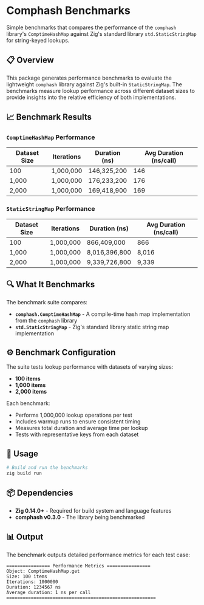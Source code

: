 # Comphash Benchmarks

Simple benchmarks that compares the performance of the `comphash` library's `ComptimeHashMap` against Zig's standard library `std.StaticStringMap` for string-keyed lookups.

## 📋 Overview

This package generates performance benchmarks to evaluate the lightweight `comphash` library against Zig's built-in `StaticStringMap`. The benchmarks measure lookup performance across different dataset sizes to provide insights into the relative efficiency of both implementations.

## 📈 Benchmark Results

### `ComptimeHashMap` Performance

| Dataset Size | Iterations | Duration (ns) | Avg Duration (ns/call) |
|--------------|------------|---------------|------------------------|
| 100 | 1,000,000 | 146,325,200 | 146 |
| 1,000 | 1,000,000 | 176,233,200 | 176 |
| 2,000 | 1,000,000 | 169,418,900 | 169 |

### `StaticStringMap` Performance

| Dataset Size | Iterations | Duration (ns) | Avg Duration (ns/call) |
|--------------|------------|---------------|------------------------|
| 100 | 1,000,000 | 866,409,000 | 866 |
| 1,000 | 1,000,000 | 8,016,396,800 | 8,016 |
| 2,000 | 1,000,000 | 9,339,726,800 | 9,339 |

## 🔍 What It Benchmarks

The benchmark suite compares:

- **`comphash.ComptimeHashMap`** - A compile-time hash map implementation from the `comphash` library
- **`std.StaticStringMap`** - Zig's standard library static string map implementation

## ⚙️ Benchmark Configuration

The suite tests lookup performance with datasets of varying sizes:
- **100 items**
- **1,000 items**
- **2,000 items**

Each benchmark:
- Performs 1,000,000 lookup operations per test
- Includes warmup runs to ensure consistent timing
- Measures total duration and average time per lookup
- Tests with representative keys from each dataset

## 🚀 Usage

```bash
# Build and run the benchmarks
zig build run
```



## 📦 Dependencies

- **Zig 0.14.0+** - Required for build system and language features
- **comphash v0.3.0** - The library being benchmarked

## 📊 Output

The benchmark outputs detailed performance metrics for each test case:

```
================ Performance Metrics ================
Object: ComptimeHashMap.get
Size: 100 items
Iterations: 1000000
Duration: 1234567 ns
Average duration: 1 ns per call
=======================================================
```

